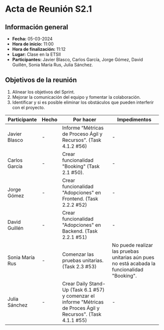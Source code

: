 # Acta de Reunión S2.1
## Información general
- **Fecha:** 05-03-2024
- **Hora de inicio:** 11:00
- **Hora de finalización:** 11:12
- **Lugar:** Clase en la ETSII
- **Participantes:** Javier Blasco, Carlos García, Jorge Gómez, David Guillén, Sonia María Rus, Julia Sánchez.

## Objetivos de la reunión
1. Alinear los objetivos del Sprint.
2. Mejorar la comunicación del equipo y fomentar la colaboración.
3. Identificar y si es posible eliminar los obstáculos que pueden interferir con el proyecto.

| Participante   | Hecho                      | Por hacer                                                                                                                 | Impedimentos
|----------------|----------------------------|---------------------------------------------------------------------------------------------------------------------------|--------------
| Javier Blasco  | -                          | Informe “Métricas de Proceso Ágil y Recursos”. (Task 4.1.2 #56)                                                           | -
| Carlos García  | -                          | Crear funcionalidad "Booking" (Task 2.1 #50).                                                                             | -
| Jorge Gómez    | -                          | Crear funcionalidad "Adopciones" en Frontend. (Task 2.2.2 #52)                                                            | -
| David Guillén  | -                          | Crear funcionalidad "Adopciones" en Backend. (Task 2.2.1 #51)                                                             | -
| Sonia María Rus| -                          | Comenzar las pruebas unitarias. (Task 2.3 #53)                                                                            | No puede realizar las pruebas unitarias aún pues no está acabada la funcionalidad "Booking".
| Julia Sánchez  | -                          | Crear Daily Stand-Up (Task 6.1 #57) y comenzar el informe "Métricas de Proces Ágil y Recursos". (Task 4.1.1 #55)          | -
